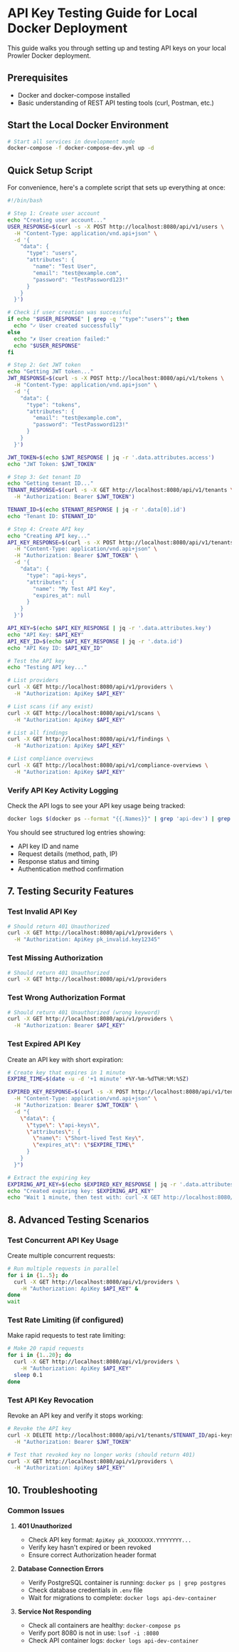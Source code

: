 # API Key Testing Guide for Local Docker Deployment

This guide walks you through setting up and testing API keys on your local Prowler Docker deployment.

## Prerequisites

- Docker and docker-compose installed
- Basic understanding of REST API testing tools (curl, Postman, etc.)

## Start the Local Docker Environment

```bash
# Start all services in development mode
docker-compose -f docker-compose-dev.yml up -d
```

## Quick Setup Script

For convenience, here's a complete script that sets up everything at once:

```bash
#!/bin/bash

# Step 1: Create user account
echo "Creating user account..."
USER_RESPONSE=$(curl -s -X POST http://localhost:8080/api/v1/users \
  -H "Content-Type: application/vnd.api+json" \
  -d '{
    "data": {
      "type": "users",
      "attributes": {
        "name": "Test User",
        "email": "test@example.com",
        "password": "TestPassword123!"
      }
    }
  }')

# Check if user creation was successful
if echo "$USER_RESPONSE" | grep -q '"type":"users"'; then
  echo "✓ User created successfully"
else
  echo "✗ User creation failed:"
  echo "$USER_RESPONSE"
fi

# Step 2: Get JWT token
echo "Getting JWT token..."
JWT_RESPONSE=$(curl -s -X POST http://localhost:8080/api/v1/tokens \
  -H "Content-Type: application/vnd.api+json" \
  -d '{
    "data": {
      "type": "tokens",
      "attributes": {
        "email": "test@example.com",
        "password": "TestPassword123!"
      }
    }
  }')

JWT_TOKEN=$(echo $JWT_RESPONSE | jq -r '.data.attributes.access')
echo "JWT Token: $JWT_TOKEN"

# Step 3: Get tenant ID
echo "Getting tenant ID..."
TENANT_RESPONSE=$(curl -s -X GET http://localhost:8080/api/v1/tenants \
  -H "Authorization: Bearer $JWT_TOKEN")

TENANT_ID=$(echo $TENANT_RESPONSE | jq -r '.data[0].id')
echo "Tenant ID: $TENANT_ID"

# Step 4: Create API key
echo "Creating API key..."
API_KEY_RESPONSE=$(curl -s -X POST http://localhost:8080/api/v1/tenants/$TENANT_ID/api-keys/create \
  -H "Content-Type: application/vnd.api+json" \
  -H "Authorization: Bearer $JWT_TOKEN" \
  -d '{
    "data": {
      "type": "api-keys",
      "attributes": {
        "name": "My Test API Key",
        "expires_at": null
      }
    }
  }')

API_KEY=$(echo $API_KEY_RESPONSE | jq -r '.data.attributes.key')
echo "API Key: $API_KEY"
API_KEY_ID=$(echo $API_KEY_RESPONSE | jq -r '.data.id')
echo "API Key ID: $API_KEY_ID"

# Test the API key
echo "Testing API key..."

# List providers
curl -X GET http://localhost:8080/api/v1/providers \
  -H "Authorization: ApiKey $API_KEY"

# List scans (if any exist)
curl -X GET http://localhost:8080/api/v1/scans \
  -H "Authorization: ApiKey $API_KEY"

# List all findings
curl -X GET http://localhost:8080/api/v1/findings \
  -H "Authorization: ApiKey $API_KEY"

# List compliance overviews
curl -X GET http://localhost:8080/api/v1/compliance-overviews \
  -H "Authorization: ApiKey $API_KEY"

```

### Verify API Key Activity Logging

Check the API logs to see your API key usage being tracked:

```bash
docker logs $(docker ps --format "{{.Names}}" | grep 'api-dev') | grep "API Key"
```

You should see structured log entries showing:

- API key ID and name
- Request details (method, path, IP)
- Response status and timing
- Authentication method confirmation

## 7. Testing Security Features

### Test Invalid API Key

```bash
# Should return 401 Unauthorized
curl -X GET http://localhost:8080/api/v1/providers \
  -H "Authorization: ApiKey pk_invalid.key12345"
```

### Test Missing Authorization

```bash
# Should return 401 Unauthorized
curl -X GET http://localhost:8080/api/v1/providers
```

### Test Wrong Authorization Format

```bash
# Should return 401 Unauthorized (wrong keyword)
curl -X GET http://localhost:8080/api/v1/providers \
  -H "Authorization: Bearer $API_KEY"
```

### Test Expired API Key

Create an API key with short expiration:

```bash
# Create key that expires in 1 minute
EXPIRE_TIME=$(date -u -d '+1 minute' +%Y-%m-%dT%H:%M:%SZ)

EXPIRED_KEY_RESPONSE=$(curl -s -X POST http://localhost:8080/api/v1/tenants/$TENANT_ID/api-keys/create \
  -H "Content-Type: application/vnd.api+json" \
  -H "Authorization: Bearer $JWT_TOKEN" \
  -d "{
    \"data\": {
      \"type\": \"api-keys\",
      \"attributes\": {
        \"name\": \"Short-lived Test Key\",
        \"expires_at\": \"$EXPIRE_TIME\"
      }
    }
  }")

# Extract the expiring key
EXPIRING_API_KEY=$(echo $EXPIRED_KEY_RESPONSE | jq -r '.data.attributes.key')
echo "Created expiring key: $EXPIRING_API_KEY"
echo "Wait 1 minute, then test with: curl -X GET http://localhost:8080/api/v1/providers -H \"Authorization: ApiKey $EXPIRING_API_KEY\""
```

## 8. Advanced Testing Scenarios

### Test Concurrent API Key Usage

Create multiple concurrent requests:

```bash
# Run multiple requests in parallel
for i in {1..5}; do
  curl -X GET http://localhost:8080/api/v1/providers \
    -H "Authorization: ApiKey $API_KEY" &
done
wait
```

### Test Rate Limiting (if configured)

Make rapid requests to test rate limiting:

```bash
# Make 20 rapid requests
for i in {1..20}; do
  curl -X GET http://localhost:8080/api/v1/providers \
    -H "Authorization: ApiKey $API_KEY"
  sleep 0.1
done
```

### Test API Key Revocation

Revoke an API key and verify it stops working:

```bash
# Revoke the API key
curl -X DELETE http://localhost:8080/api/v1/tenants/$TENANT_ID/api-keys/$API_KEY_ID \
  -H "Authorization: Bearer $JWT_TOKEN"

# Test that revoked key no longer works (should return 401)
curl -X GET http://localhost:8080/api/v1/providers \
  -H "Authorization: ApiKey $API_KEY"
```

## 10. Troubleshooting

### Common Issues

1. **401 Unauthorized**
   - Check API key format: `ApiKey pk_XXXXXXXX.YYYYYYYY...`
   - Verify key hasn't expired or been revoked
   - Ensure correct Authorization header format

2. **Database Connection Errors**
   - Verify PostgreSQL container is running: `docker ps | grep postgres`
   - Check database credentials in `.env` file
   - Wait for migrations to complete: `docker logs api-dev-container`

3. **Service Not Responding**
   - Check all containers are healthy: `docker-compose ps`
   - Verify port 8080 is not in use: `lsof -i :8080`
   - Check API container logs: `docker logs api-dev-container`

